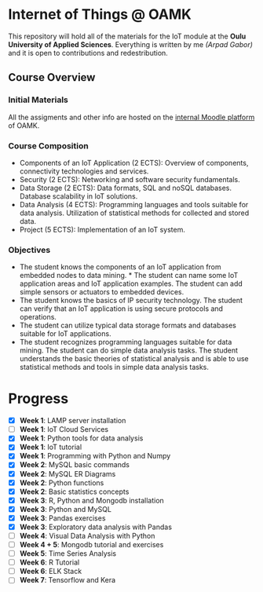 # Internet of Things @ OAMK

This repository will hold all of the materials for the IoT module at the **Oulu University of Applied Sciences**. Everything is written by me _(Arpad Gabor)_ and it is open to contributions and redestribution.

## Course Overview

### Initial Materials

All the assigments and other info are hosted on the [internal Moodle platform](https://moodle.oamk.fi/course/view.php?id=6298#section-1) of OAMK.

### Course Composition

- Components of an IoT Application (2 ECTS): Overview of components, connectivity technologies and services.
- Security (2 ECTS): Networking and software security fundamentals.
- Data Storage (2 ECTS): Data formats, SQL and noSQL databases. Database scalability in IoT solutions.
- Data Analysis (4 ECTS): Programming languages and tools suitable for data analysis. Utilization of statistical methods for collected and stored data.
- Project (5 ECTS): Implementation of an IoT system.

### Objectives

- The student knows the components of an IoT application from embedded nodes to data mining. \* The student can name some IoT application areas and IoT application examples. The student can add simple sensors or actuators to embedded devices.
- The student knows the basics of IP security technology. The student can verify that an IoT application is using secure protocols and operations.
- The student can utilize typical data storage formats and databases suitable for IoT applications.
- The student recognizes programming languages suitable for data mining. The student can do simple data analysis tasks. The student understands the basic theories of statistical analysis and is able to use statistical methods and tools in simple data analysis tasks.

# Progress

- [x] **Week 1**: LAMP server installation
- [ ] **Week 1**: IoT Cloud Services
- [x] **Week 1**: Python tools for data analysis
- [x] **Week 1**: IoT tutorial
- [x] **Week 1**: Programming with Python and Numpy
- [x] **Week 2**: MySQL basic commands
- [x] **Week 2**: MySQL ER Diagrams
- [x] **Week 2**: Python functions
- [x] **Week 2**: Basic statistics concepts
- [x] **Week 3**: R, Python and Mongodb installation
- [x] **Week 3**: Python and MySQL
- [x] **Week 3**: Pandas exercises
- [x] **Week 3**: Exploratory data analysis with Pandas
- [ ] **Week 4**: Visual Data Analysis with Python
- [ ] **Week 4 + 5**: Mongodb tutorial and exercises
- [ ] **Week 5**: Time Series Analysis
- [ ] **Week 6**: R Tutorial
- [ ] **Week 6**: ELK Stack
- [ ] **Week 7**: Tensorflow and Kera
